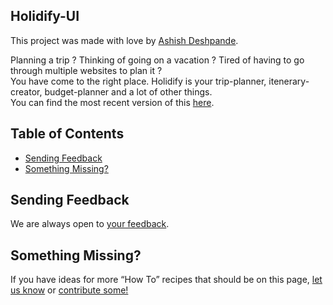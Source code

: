## Holidify-UI

This project was made with love by [Ashish Deshpande](https://github.com/ashishd751/).

Planning a trip ? Thinking of going on a vacation ? Tired of having to go through multiple websites to plan it ?<br>
You have come to the right place. Holidify is your trip-planner, itenerary-creator, budget-planner and a lot of other things.<br> 
You can find the most recent version of this [here](https://github.com/ashishd751/Holidify-UI/README.md).

## Table of Contents

- [Sending Feedback](#sending-feedback)
- [Something Missing?](#something-missing)

## Sending Feedback

We are always open to [your feedback](https://github.com/facebookincubator/create-react-app/issues).

## Something Missing?

If you have ideas for more “How To” recipes that should be on this page, [let us know](https://github.com/facebookincubator/create-react-app/issues) or [contribute some!](https://github.com/facebookincubator/create-react-app/edit/master/packages/react-scripts/template/README.md)
